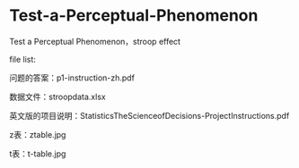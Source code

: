 # Test-a-Perceptual-Phenomenon
Test a Perceptual Phenomenon，stroop effect

file list:

问题的答案：p1-instruction-zh.pdf

数据文件：stroopdata.xlsx

英文版的项目说明：StatisticsTheScienceofDecisions-ProjectInstructions.pdf

z表：ztable.jpg

t表：t-table.jpg
